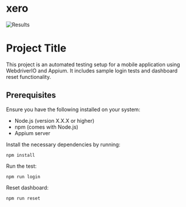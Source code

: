 # xero

![Results](https://github.com/damarre/xero/blob/main/misc/result.png?raw=true)


# Project Title

This project is an automated testing setup for a mobile application using WebdriverIO and Appium. It includes sample login tests and dashboard reset functionality.

## Prerequisites

Ensure you have the following installed on your system:
- Node.js (version X.X.X or higher)
- npm (comes with Node.js)
- Appium server

Install the necessary dependencies by running:

`npm install`

Run the test:

`npm run login`

Reset dashboard:

`npm run reset`
